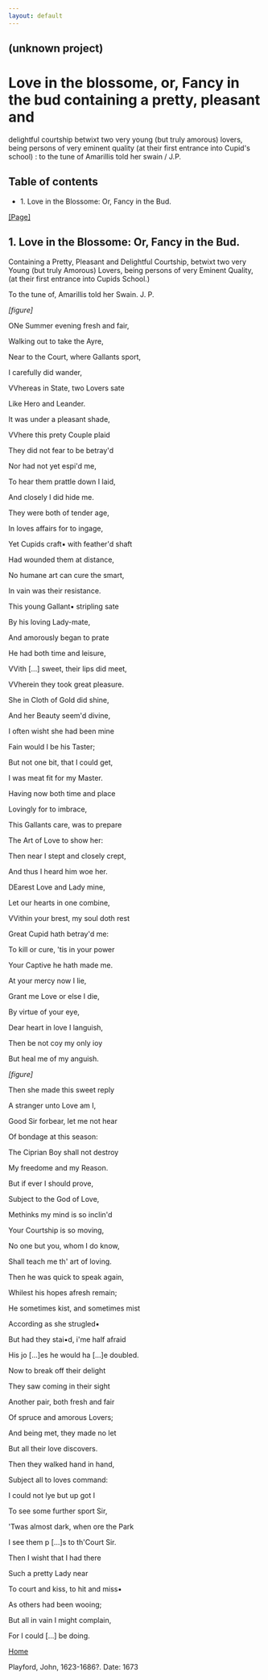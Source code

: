 ```yaml
---
layout: default
---
```

## (unknown project)

# Love in the blossome, or, Fancy in the bud containing a pretty, pleasant and
delightful courtship betwixt two very young (but truly amorous) lovers, being
persons of very eminent quality (at their first entrance into Cupid's school)
: to the tune of Amarillis told her swain / J.P.

## Table of contents

  * 1\. Love in the Blossome: Or, Fancy in the Bud.

[[Page]](http://eebo.chadwyck.com/downloadtiff?vid=60510&page=1)

## 1\. Love in the Blossome: Or, Fancy in the Bud.

Containing a Pretty, Pleasant and Delightful Courtship, betwixt two very Young
(but truly Amorous) Lovers, being persons of very Eminent Quality, (at their
first entrance into Cupids School.)

To the tune of, Amarillis told her Swain. J. P.

_[figure]_

ONe Summer evening fresh and fair,

Walking out to take the Ayre,

Near to the Court, where Gallants sport,

I carefully did wander,

VVhereas in State, two Lovers sate

Like Hero and Leander.

It was under a pleasant shade,

VVhere this prety Couple plaid

They did not fear to be betray'd

Nor had not yet espi'd me,

To hear them prattle down I laid,

And closely I did hide me.

They were both of tender age,

In loves affairs for to ingage,

Yet Cupids craft▪ with feather'd shaft

Had wounded them at distance,

No humane art can cure the smart,

In vain was their resistance.

This young Gallant▪ stripling sate

By his loving Lady-mate,

And amorously began to prate

He had both time and leisure,

VVith  [...] sweet, their lips did meet,

VVherein they took great pleasure.

She in Cloth of Gold did shine,

And her Beauty seem'd divine,

I often wisht she had been mine

Fain would I be his Taster;

But not one bit, that I could get,

I was meat fit for my Master.

Having now both time and place

Lovingly for to imbrace,

This Gallants care, was to prepare

The Art of Love to show her:

Then near I stept and closely crept,

And thus I heard him woe her.

DEarest Love and Lady mine,

Let our hearts in one combine,

VVithin your brest, my soul doth rest

Great Cupid hath betray'd me:

To kill or cure, 'tis in your power

Your Captive he hath made me.

At your mercy now I lie,

Grant me Love or else I die,

By virtue of your eye,

Dear heart in love I languish,

Then be not coy my only ioy

But heal me of my anguish.

_[figure]_

Then she made this sweet reply

A stranger unto Love am I,

Good Sir forbear, let me not hear

Of bondage at this season:

The Ciprian Boy shall not destroy

My freedome and my Reason.

But if ever I should prove,

Subject to the God of Love,

Methinks my mind is so inclin'd

Your Courtship is so moving,

No one but you, whom I do know,

Shall teach me th' art of loving.

Then he was quick to speak again,

Whilest his hopes afresh remain;

He sometimes kist, and sometimes mist

According as she strugled▪

But had they stai▪d, i'me half afraid

His jo [...]es he would ha [...]e doubled.

Now to break off their delight

They saw coming in their sight

Another pair, both fresh and fair

Of spruce and amorous Lovers;

And being met, they made no let

But all their love discovers.

Then they walked hand in hand,

Subject all to loves command:

I could not lye but up got I

To see some further sport Sir,

'Twas almost dark, when ore the Park

I see them p [...]s to th'Court Sir.

Then I wisht that I had there

Such a pretty Lady near

To court and kiss, to hit and miss▪

As others had been wooing;

But all in vain I might complain,

For I could  [...] be doing.

[Home](/)

Playford, John, 1623-1686?. Date: 1673  

